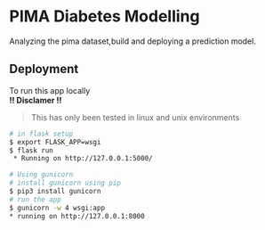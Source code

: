 # PIMA Diabetes Modelling
Analyzing the pima dataset,build and deploying a prediction model. 


## Deployment
To run this app locally  
**!! Disclamer !!**

> This has only been tested in linux and unix environments
``` bash
# in flask setup
$ export FLASK_APP=wsgi
$ flask run
 * Running on http://127.0.0.1:5000/

# Using gunicorn
# install gunicorn using pip
$ pip3 install gunicorn
# run the app
$ gunicorn -w 4 wsgi:app
* running on http://127.0.0.1:8000
``` 

